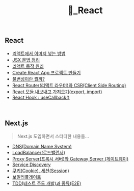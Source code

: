 <h1 align="center">💙_React</h1>

<br>

## React

- [리액트에서 이미지 넣는 방법](https://github.com/mireyhgnay/study-note/blob/main/React/%EB%A6%AC%EC%95%A1%ED%8A%B8%EC%97%90%EC%84%9C%20%EC%9D%B4%EB%AF%B8%EC%A7%80%20%EB%84%A3%EB%8A%94%20%EB%B0%A9%EB%B2%95.md)
- [JSX 문법 정리](https://github.com/mireyhgnay/study-note/blob/main/React/JSX%20%EB%AC%B8%EB%B2%95%20%EC%A0%95%EB%A6%AC.md)
- [리액트 동작 원리](https://github.com/mireyhgnay/study-note/blob/main/React/%EB%A6%AC%EC%95%A1%ED%8A%B8%20%EB%8F%99%EC%9E%91%20%EC%9B%90%EB%A6%AC.md)
- [Create React App 프로젝트 만들기](https://github.com/mireyhgnay/study-note/blob/main/React/Create%20React%20App%20%ED%94%84%EB%A1%9C%EC%A0%9D%ED%8A%B8%20%EB%A7%8C%EB%93%A4%EA%B8%B0.md)
- [불변성이란 뭘까?](https://github.com/mireyhgnay/study-note/blob/main/React/%EB%B6%88%EB%B3%80%EC%84%B1%EC%9D%B4%EB%9E%80%20%EB%AD%98%EA%B9%8C%3F.md)
- [React Router(리액트 라우터)와 CSR(Client Side Routing)](<https://github.com/mireyhgnay/study-note/blob/main/React/React%20Router(%EB%A6%AC%EC%95%A1%ED%8A%B8%20%EB%9D%BC%EC%9A%B0%ED%84%B0)%EC%99%80%20CSR(Client%20Side%20Routing).md>)
- [React 모듈 내보내고 가져오기(export, import)](<https://github.com/mireyhgnay/study-note/blob/main/React/React%20%EB%AA%A8%EB%93%88%20%EB%82%B4%EB%B3%B4%EB%82%B4%EA%B3%A0%20%EA%B0%80%EC%A0%B8%EC%98%A4%EA%B8%B0(export%2C%20import).md>)
- [React Hook : useCallback()](<https://github.com/mireyhgnay/study-note/blob/main/React/%EB%A6%AC%EC%95%A1%ED%8A%B8%20%ED%9B%85%20%3A%20useCallback().md>)

<br>

## Next.js

> Next.js 도입하면서 스터디한 내용들...

- [DNS(Domain Name System)](<https://github.com/mireyhgnay/study-note/blob/main/React/NextJS/DNS(Domain%20Name%20System).md>)
- [LoadBalancer(로드밸런서)](<https://github.com/mireyhgnay/study-note/blob/main/React/NextJS/LoadBalancer(%EB%A1%9C%EB%93%9C%EB%B0%B8%EB%9F%B0%EC%84%9C).md>)
- [Proxy Server(프록시 서버)와 Gateway Server (게이트웨이)](<https://github.com/mireyhgnay/study-note/blob/main/React/NextJS/Proxy%20Server(%ED%94%84%EB%A1%9D%EC%8B%9C%20%EC%84%9C%EB%B2%84)%EC%99%80%20Gateway%20Server%20(%EA%B2%8C%EC%9D%B4%ED%8A%B8%EC%9B%A8%EC%9D%B4).md>)
- [Service Discovery](https://github.com/mireyhgnay/study-note/blob/main/React/NextJS/Service%20Discovery.md)
- [쿠키(Cookie), 세션(Session)](<https://github.com/mireyhgnay/study-note/blob/main/React/NextJS/%EC%BF%A0%ED%82%A4(Cookie)%2C%20%EC%84%B8%EC%85%98(Session).md>)
- [보일러플레이트](https://github.com/mireyhgnay/study-note/blob/main/React/NextJS/%EB%B3%B4%EC%9D%BC%EB%9F%AC%ED%94%8C%EB%A0%88%EC%9D%B4%ED%8A%B8.md)
- [TDD(테스트 주도 개발)과 종류(E2E)]()
